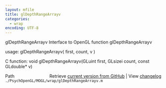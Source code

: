 ```yaml
---
layout: mfile
title: glDepthRangeArrayv
categories:
  - wrap
encoding: UTF-8
---
```


glDepthRangeArrayv  Interface to OpenGL function glDepthRangeArrayv  

usage:  glDepthRangeArrayv( first, count, v )  

C function:  void glDepthRangeArrayv(GLuint first, GLsizei count, const GLdouble\* v)  


<div class="code_header" style="text-align:right;">
  <span style="float:left;">Path&nbsp;&nbsp;</span> <span class="counter">Retrieve <a href=
  "https://raw.github.com/Psychtoolbox-3/Psychtoolbox-3/beta/./PsychOpenGL/MOGL/wrap/glDepthRangeArrayv.m">current version from GitHub</a> | View <a href=
  "https://github.com/Psychtoolbox-3/Psychtoolbox-3/commits/beta/./PsychOpenGL/MOGL/wrap/glDepthRangeArrayv.m">changelog</a></span>
</div>
<div class="code">
  <code>./PsychOpenGL/MOGL/wrap/glDepthRangeArrayv.m</code>
</div>
